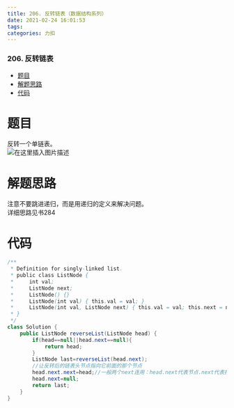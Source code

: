 ```yaml
---
title: 206. 反转链表（数据结构系列）
date: 2021-02-24 16:01:53
tags: 
categories: 力扣
---
```


<!--more-->

### 206\. 反转链表

- [题目](#_2)
- [解题思路](#_6)
- [代码](#_10)

# 题目

反转一个单链表。  
![在这里插入图片描述](https://img-blog.csdnimg.cn/20210224160050149.png)

# 解题思路

注意不要跳进递归，而是用递归的定义来解决问题。  
详细思路见书284

# 代码

```java
/**
 * Definition for singly-linked list.
 * public class ListNode {
 *     int val;
 *     ListNode next;
 *     ListNode() {}
 *     ListNode(int val) { this.val = val; }
 *     ListNode(int val, ListNode next) { this.val = val; this.next = next; }
 * }
 */
class Solution {
    public ListNode reverseList(ListNode head) {
        if(head==null||head.next==null){
            return head;
        }
        ListNode last=reverseList(head.next);
        //让反转后的链表头节点指向它前面的那个节点
        head.next.next=head;//一般两个next连用：head.next代表节点.next代表指针。
        head.next=null;
        return last;
    }
}
```